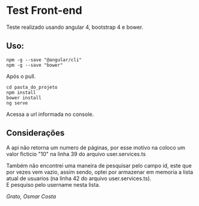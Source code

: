 # Test Front-end

Teste realizado usando angular 4, bootstrap 4 e bower.

## Uso:
``npm -g --save "@angular/cli"``  
``npm -g --save "bower"``

Após o pull.

``cd pasta_do_projeto``  
``npm install``  
``bower install``  
``ng serve``

Acessa a url informada no console.




## Considerações

A api não retorna um numero de páginas, por esse motivo na coloco um valor ficticio "10" na linha 39 do arquivo user.services.ts

Também não encontrei uma maneira de pesquisar pelo campo id, este que por vezes vem vazio, assim sendo, optei por armazenar em memoria a lista atual de usuarios (na linha 42 do arquivo user.services.ts).  
E pesquiso pelo username nesta lista.

*Grato, Osmar Costa*
